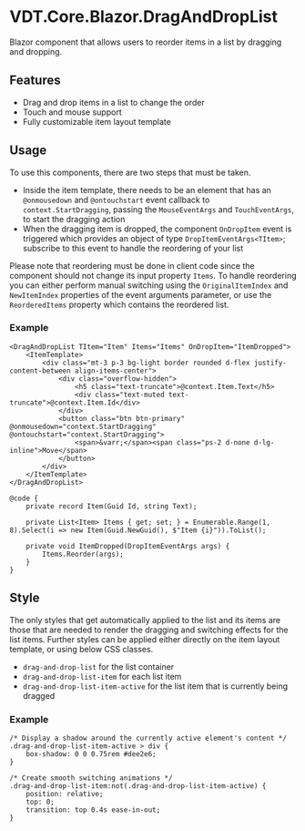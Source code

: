 ﻿# VDT.Core.Blazor.DragAndDropList

Blazor component that allows users to reorder items in a list by dragging and dropping.

## Features

- Drag and drop items in a list to change the order
- Touch and mouse support
- Fully customizable item layout template

## Usage

To use this components, there are two steps that must be taken.

- Inside the item template, there needs to be an element that has an `@onmousedown` and `@ontouchstart` event callback to `context.StartDragging`, passing
  the `MouseEventArgs` and `TouchEventArgs`, to start the dragging action
- When the dragging item is dropped, the component `OnDropItem` event is triggered which provides an object of type `DropItemEventArgs<TItem>`; subscribe to
  this event to handle the reordering of your list

Please note that reordering must be done in client code since the component should not change its input property `Items`. To handle reordering you can either
perform manual switching using the `OriginalItemIndex` and `NewItemIndex` properties of the event arguments parameter, or use the `ReorderedItems` property
which contains the reordered list.

### Example

```
<DragAndDropList TItem="Item" Items="Items" OnDropItem="ItemDropped">
    <ItemTemplate>
        <div class="mt-3 p-3 bg-light border rounded d-flex justify-content-between align-items-center">
            <div class="overflow-hidden">
                <h5 class="text-truncate">@context.Item.Text</h5>
                <div class="text-muted text-truncate">@context.Item.Id</div>
            </div>
            <button class="btn btn-primary" @onmousedown="context.StartDragging" @ontouchstart="context.StartDragging">
                <span>&varr;</span><span class="ps-2 d-none d-lg-inline">Move</span>
            </button>
        </div>
    </ItemTemplate>
</DragAndDropList>

@code {
    private record Item(Guid Id, string Text);

    private List<Item> Items { get; set; } = Enumerable.Range(1, 8).Select(i => new Item(Guid.NewGuid(), $"Item {i}")).ToList();

    private void ItemDropped(DropItemEventArgs args) {
        Items.Reorder(args);
    }
}
```

## Style

The only styles that get automatically applied to the list and its items are those that are needed to render the dragging and switching effects for the list
items. Further styles can be applied either directly on the item layout template, or using below CSS classes.

- `drag-and-drop-list` for the list container
- `drag-and-drop-list-item` for each list item
- `drag-and-drop-list-item-active` for the list item that is currently being dragged

### Example

```
/* Display a shadow around the currently active element's content */
.drag-and-drop-list-item-active > div {
    box-shadow: 0 0 0.75rem #dee2e6;
}

/* Create smooth switching animations */
.drag-and-drop-list-item:not(.drag-and-drop-list-item-active) {
    position: relative;
    top: 0;
    transition: top 0.4s ease-in-out;
}
```
